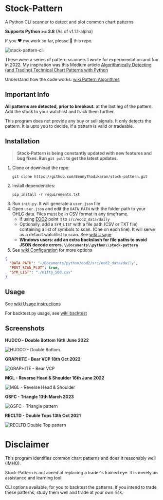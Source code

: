 # Stock-Pattern

A Python CLI scanner to detect and plot common chart patterns

**Supports Python >= 3.8** (As of v1.1.1-alpha)

If you :heart: my work so far, please :star2: this repo.

![stock-pattern-cli](https://res.cloudinary.com/doyu4uovr/image/upload/s--PG_RPaP6--/c_scale,f_auto,w_800/v1706704565/stock-pattern/stock-pattern-cli_sbw1ny.png)

These were a series of pattern scanners I wrote for experimentation and fun in 2022. My inspiration was this Medium article [Algorithmically Detecting (and Trading) Technical Chart Patterns with Python](https://medium.com/automation-generation/algorithmically-detecting-and-trading-technical-chart-patterns-with-python-c577b3a396ed)

Understand how the code works: [wiki Pattern Algorithms](https://github.com/BennyThadikaran/stock-pattern/wiki/Pattern-Algorithms)

## Important Info

**All patterns are detected, prior to breakout.** at the last leg of the pattern. Add the stock to your watchlist and track them further.

This program does not provide any buy or sell signals. It only detects the pattern. It is upto you to decide, if a pattern is valid or tradeable.

## Installation

> **Stock-Pattern is being constantly updated with new features and bug fixes. Run `git pull` to get the latest updates.**

1. Clone or download the repo:
    ```
    git clone https://github.com/BennyThadikaran/stock-pattern.git
    ```
2. Install dependencies: 
    ```
    pip install -r requirements.txt
    ```
3. Run `init.py`. It will generate a `user.json` file
4. Open `user.json` and edit the `DATA_PATH` with the folder path to your OHLC data. Files must be in CSV format in any timeframe.
   - If using [EOD2](https://github.com/BennyThadikaran/eod2) point it to `src/eod2_data/daily`
   - Optionally, add a `SYM_LIST` with a file path (CSV or TXT file) containing a list of symbols to scan. (One on each line). It will serve as a default watchlist to scan. See [wiki Usage](https://github.com/BennyThadikaran/stock-pattern/wiki/Usage)
   - **Windows users: add an extra backslash for file paths to avoid JSON decode errors. `\\Documents\\python\\stock-pattern`**
5. See [wiki Configuration](https://github.com/BennyThadikaran/stock-pattern/wiki/Usage#configuration) for more options


```json
{
  "DATA_PATH": "~/Documents/python/eod2/src/eod2_data/daily",
  "POST_SCAN_PLOT": true,
  "SYM_LIST": "./nifty_500.csv"
}
```

## Usage
See [wiki Usage instructions](https://github.com/BennyThadikaran/stock-pattern/wiki/Usage)

For backtest.py usage, see [wiki backtest](https://github.com/BennyThadikaran/stock-pattern/wiki/backtest-usage)

## Screenshots

**HUDCO - Double Bottom 16th June 2022**

![HUDCO - Double Bottom](https://res.cloudinary.com/doyu4uovr/image/upload/s--nQ10RsSG--/c_scale,f_auto,w_700/v1702918851/stock-pattern/hudco-double-bottom_dtcvwj.png)

**GRAPHITE - Bear VCP 18th Oct 2022**

![GRAPHITE - Bear VCP](https://res.cloudinary.com/doyu4uovr/image/upload/s--LLToQmNv--/c_scale,f_auto,w_700/v1702918851/stock-pattern/graphite-bear-vcp_yi7cmv.png)

**MGL - Reverse Head & Shoulder 16th June 2022**

![MGL - Reverse Head & Shoulder](https://res.cloudinary.com/doyu4uovr/image/upload/s--RsyvqU2E--/c_scale,f_auto,w_700/v1702918852/stock-pattern/mgl-reverse-hns_pwkmel.png)

**GSFC - Triangle 13th March 2023**

![GSFC - Triangle pattern](https://res.cloudinary.com/doyu4uovr/image/upload/s--oiNVrg8u--/c_scale,f_auto,w_700/v1702918851/stock-pattern/gsfc-triangle_j32yi3.png)

**RECLTD - Double Tops 13th Oct 2021**

![RECLTD Double Top pattern](https://res.cloudinary.com/doyu4uovr/image/upload/s--lFTiRydt--/c_scale,f_auto,w_700/v1702918852/stock-pattern/recltd-double-top_accoad.png)

# Disclaimer

This program identifies common chart patterns and does it reasonably well (IMHO).

Stock-Pattern is not aimed at replacing a trader's trained eye. It is merely an assistance and learning tool.

CLI options available, for you to backtest the patterns. If you intend to trade these patterns, study them well and trade at your own risk.
